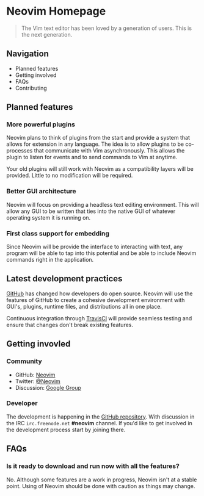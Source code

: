 # Neovim Homepage

> The Vim text editor has been loved by a generation of users.
> This is the next generation.

## Navigation

- Planned features
- Getting involved
- FAQs
- Contributing

## Planned features

### More powerful plugins

Neovim plans to think of plugins from the start and provide a system that allows
for extension in any language. The idea is to allow plugins to be co-processes
that communicate with Vim asynchronously. This allows the plugin to listen for
events and to send commands to Vim at anytime.

Your old plugins will still work with Neovim as a compatibility layers will be
provided. Little to no modification will be required.

### Better GUI architecture

Neovim will focus on providing a headless text editing environment. This will
allow any GUI to be written that ties into the native GUI of whatever operating
system it is running on.

### First class support for embedding

Since Neovim will be provide the interface to interacting with text, any program
will be able to tap into this potential and be able to include Neovim commands
right in the application.

## Latest development practices

[GitHub][github] has changed how developers do open source. Neovim will use the
features of GitHub to create a cohesive development environment with GUI's,
plugins, runtime files, and distributions all in one place.

Continuous integration through [TravisCI][travis] will provide seamless testing
and ensure that changes don't break existing features.

## Getting invovled

### Community

- GitHub: [Neovim][neovim-org]
- Twitter: [@Neovim][twitter]
- Discussion: [Google Group][google-group]

### Developer

The development is happening in the [GitHub repository][github]. With discussion
in the IRC `irc.freenode.net` **#neovim** channel. If you'd like to get involved
in the development process start by joining there.

## FAQs

### Is it ready to download and run now with all the features?

No. Although some features are a work in progress, Neovim isn't at a stable
point. Using of Neovim should be done with caution as things may change.

[github]: https://github.com
[google-group]: https://groups.google.com/forum/#!forum/neovim
[neovim-org]: https://github.com/neovim
[neovim]: https://github.com/neovim/neovim
[travis]: https://travis-ci.org/
[twitter]: https://twitter.com/neovim
